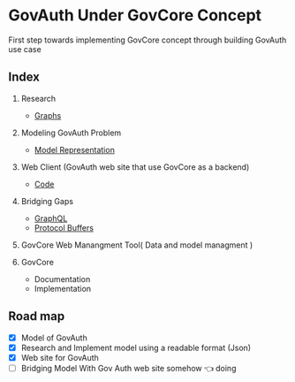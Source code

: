 # GovAuth Under GovCore Concept

First step towards implementing GovCore concept  through building  GovAuth use case

## Index

1. Research   
    - [Graphs](https://github.com/City-of-Melbourne/govAuth/blob/master/research/graphs.md)

2. Modeling GovAuth Problem
    - [Model Representation](https://github.com/City-of-Melbourne/govAuth/blob/master/research/model-representation.md)

3. Web Client (GovAuth web site  that use GovCore as a backend) 
    - [Code](https://github.com/City-of-Melbourne/govAuth/tree/master/code/web)

4. Bridging Gaps

    - [GraphQL](https://github.com/City-of-Melbourne/govAuth/tree/master/research/graphQL.md)
     - [Protocol Buffers](https://github.com/City-of-Melbourne/govAuth/tree/master/research/protocolBuffers.md)

5. GovCore Web Manangment Tool( Data and model managment )

5. GovCore
   - Documentation
   - Implementation       

## Road map

- [x] Model of GovAuth
- [x] Research and Implement model using a readable format (Json)
- [x] Web site for GovAuth
- [ ] Bridging  Model With Gov Auth web site somehow 👈 doing
